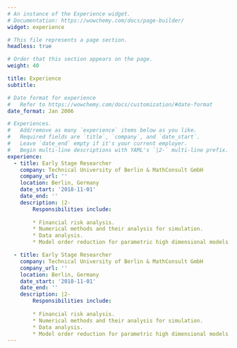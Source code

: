 ```yaml
---
# An instance of the Experience widget.
# Documentation: https://wowchemy.com/docs/page-builder/
widget: experience

# This file represents a page section.
headless: true

# Order that this section appears on the page.
weight: 40

title: Experience
subtitle:

# Date format for experience
#   Refer to https://wowchemy.com/docs/customization/#date-format
date_format: Jan 2006

# Experiences.
#   Add/remove as many `experience` items below as you like.
#   Required fields are `title`, `company`, and `date_start`.
#   Leave `date_end` empty if it's your current employer.
#   Begin multi-line descriptions with YAML's `|2-` multi-line prefix.
experience:
  - title: Early Stage Researcher
    company: Technical University of Berlin & MathConsult GmbH
    company_url: ''
    location: Berlin, Germany
    date_start: '2018-11-01'
    date_end: ''
    description: |2-
        Responsibilities include:
        
        * Financial risk analysis.
        * Numerical methods and their analysis for simulation.
        * Data analysis.
        * Model order reduction for parametric high dimensional models.

  - title: Early Stage Researcher
    company: Technical University of Berlin & MathConsult GmbH
    company_url: ''
    location: Berlin, Germany
    date_start: '2018-11-01'
    date_end: ''
    description: |2-
        Responsibilities include:
        
        * Financial risk analysis.
        * Numerical methods and their analysis for simulation.
        * Data analysis.
        * Model order reduction for parametric high dimensional models.
---
```

